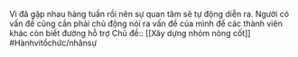 Vì đã gặp nhau hàng tuần rồi nên sự quan tâm sẽ tự động diễn ra. Người có vấn đề cũng cần phải chủ động nói ra vấn đề của mình để các thành viên khác còn biết đường hỗ trợ
Chủ đề:: [[Xây dựng nhóm nòng cốt]]
#Hànhvitổchức/nhânsự 
